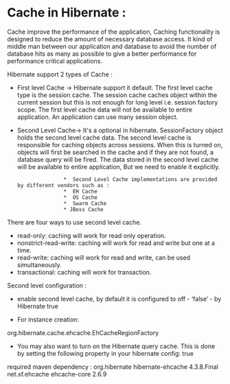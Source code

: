 # Cache in Hibernate :

Cache improve the performance of the application, Caching functionality is designed to reduce the amount of necessary database access.
It kind of middle man between our application and database to avoid the number of database hits as many as possible to give a better performance for performance critical applications.

Hibernate support 2 types of Cache :
* First level Cache -> Hibernate support it default. The first level cache type is the session cache.
                       The session cache caches object within the current session but this is not enough for long level i.e. session factory scope.
                       The first level cache data will not be available to entire application. An application can use many session object.

* Second Level Cache-> It's a optional in hibernate.
                       SessionFactory object holds the second level cache data.
                       The second level cache is responsible for caching objects across sessions.
                       When this is turned on, objects will first be searched in the cache and if they are not found, a database query will be fired.
                       The data stored in the second level cache will be available to entire application, But we need to enable it explicitly.

                     *  Second Level Cache implementations are provided by different vendors such as :
                     *  EH Cache
                     *  OS Cache
                     *  Swarm Cache
                     * JBoss Cache


There are four ways to use second level cache.

* read-only: caching will work for read only operation.
* nonstrict-read-write: caching will work for read and write but one at a time.
* read-write: caching will work for read and write, can be used simultaneously.
* transactional: caching will work for transaction.


Second level configuration :

* enable second level cache, by default it is configured to off - ‘false’ - by Hibernate
 <property name="cache.use_second_level_cache">true</property>

* For instance creation:
<property name="hibernate.cache.region.factory_class">
        org.hibernate.cache.ehcache.EhCacheRegionFactory</property>

* You may also want to turn on the Hibernate query cache. This is done by setting the following property in your hibernate config:
<property name="hibernate.cache.use_query_cache">true</property>

required maven dependency :
    <!--  Hibernate EHCache API https://mvnrepository.com/artifact/org.hibernate/hibernate-ehcache -->
    <dependency>
        <groupId>org.hibernate</groupId>
        <artifactId>hibernate-ehcache</artifactId>
        <version>4.3.8.Final</version>
    </dependency>
    <!-- EHCache Core APIs -->
    <dependency>
        <groupId>net.sf.ehcache</groupId>
        <artifactId>ehcache-core</artifactId>
        <version>2.6.9</version>
    </dependency>
